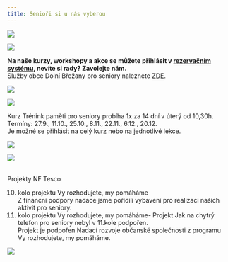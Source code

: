 ```yaml
---
title: Senioři si u nás vyberou
---
```

![](/images/uploads/senior_web.jpg)

![](/images/uploads/seniori_vanoce.jpg)

**Na  naše kurzy, workshopy a akce se můžete přihlásit v [rezervačním systému](https://vigvam.webooker.eu/), nevíte si rady? Zavolejte nám.** \
Služby obce Dolní Břežany pro seniory naleznete [ZDE](https://www.dolnibrezany.cz/socialni%2Dzabezpeceni/ms-16432/p1=16432).

![](/images/uploads/akce_senior.jpg)



![](/images/uploads/web_aj_senior.jpg)

Kurz Trénink paměti pro seniory probíha 1x za 14 dní v úterý od 10,30h. \
Termíny: 27.9., 11.10., 25.10., 8.11., 22.11., 6.12., 20.12. \
Je možné se přihlásit na celý kurz nebo na jednotlivé lekce. 

![](/images/uploads/pamet.jpg)

![](/images/uploads/banery_vigvam-3-.jpg)

\
Projekty  NF Tesco

10. kolo projektu Vy rozhodujete, my pomáháme\
    Z finanční podpory nadace jsme pořídili vybavení pro realizaci našich aktivit pro seniory.
11. kolo projektu Vy rozhodujete, my pomáháme- Projekt Jak na chytrý telefon pro seniory nebyl v 11.kole podpořen. \
    Projekt je podpořen Nadací rozvoje občanské společnosti z programu Vy rozhodujete, my pomáháme.

![](/images/uploads/tesco.jpg)